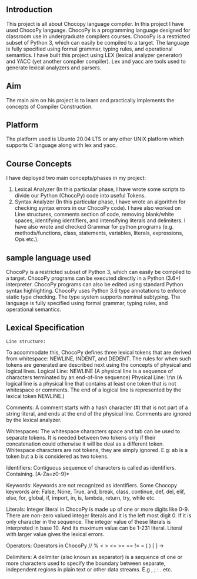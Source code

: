 ## Introduction ##
This project is all about Chocopy language compiler. In this project I have used ChocoPy language. ChocoPy is a programming language designed for classroom use in undergraduate compilers courses. ChocoPy is a restricted subset of Python 3, which can easily be compiled to a target. The language is fully specified using formal grammar, typing rules, and operational semantics. I have built this project using LEX (lexical analyzer generator) and YACC (yet another compiler compiler). Lex and yacc are tools used to generate lexical analyzers and parsers.

## Aim ##
The main aim on his project is to learn and practically implements the concepts of Compiler Construction. 

## Platform ##

The platform used is Ubunto 20.04 LTS or any other UNIX platform which supports C language along with lex and yacc.


## Course Concepts ##
I have deployed two main concepts/phases in my project:
1.	Lexical Analyzer (In this particular phase, I have wrote some scripts to divide our Python (ChocoPy) code into useful Tokens.
2.	Syntax Analyzer (In this particular phase, I have wrote an algorithm for checking syntax errors in our ChocoPy code).
I have also worked on Line structures, comments section of code, removing blank/white spaces, identifying identifiers, and intensifying literals and delimiters. I have also wrote and checked Grammar for python programs (e.g. methods/functions, class, statements, variables, literals, expressions, Ops etc.).

## sample language used ##
ChocoPy is a restricted subset of Python 3, which can easily be compiled to a target. ChocoPy programs can be executed directly in a Python (3.6+) interpreter. ChocoPy programs can also be edited using standard Python syntax highlighting. ChocoPy uses Python 3.6 type annotations to enforce static type checking. The type system supports nominal subtyping. The language is fully specified using formal grammar, typing rules, and operational semantics.

## Lexical Specification ##
   	Line structure:
To accommodate this, ChocoPy defines three lexical tokens that are derived from whitespace: NEWLINE, INDENT, and DEDENT. The rules for when such tokens are generated are described next using the concepts of physical and logical lines. Logical Line: NEWLINE (A physical line is a sequence of characters terminated by an end-of-line sequence) Physical Line: \r\n (A logical line is a physical line that contains at least one token that is not whitespace or comments. The end of a logical line is represented by the lexical token NEWLINE.)
    
   Comments:
   A comment starts with a hash character (#) that is not part of a string literal, and ends at the end of the physical line. Comments are ignored by the lexical          analyzer.
   
   Whitespaces:
   The whitespace characters space and tab can be used to separate tokens. It is needed between two tokens only if their concatenation could otherwise it will be deal    as a different token. Whitespace characters are not tokens, they are simply ignored. E.g: ab is a token but a b is considered as two tokens.
  
   Identifiers:
   Contiguous sequence of characters is called as identifiers. 
   Containing. [A-Za=z0-9]*
   
   Keywords:
   Keywords are not recognized as identifiers. Some Chocopy keywords are: False, None, True, and, break, class, continue, def, del, elif, else, for, global, if,          import, in, is, lambda, return, try, while etc.
   
   Literals:
   Integer literal in ChocoPy is made up of one or more digits like 0-9. There are non-zero valued integer literals and it is the left most digit 0. If it is only        character in the sequence. The integer value of these literals is interpreted in base 10. And its maximum value can be 1-231 literal. Literal with larger value
   gives the lexical errors.
   
   Operators:
   Operators in ChocoPy
   // % < > <= >= == != = ( ) [ ] ->
   
   Delimiters:
   A delimiter (also known as separator) is a sequence of one or more characters used to specify the boundary between separate, independent regions in plain text or      other data streams. E.g ,  ; : . etc.
    






